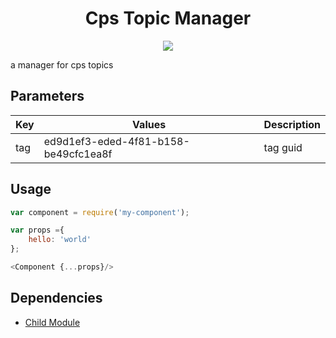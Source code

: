 <h1 align="center">Cps Topic Manager</h1>
<p align="center">
    <a href="https://npm.morph.int.tools.bbc.co.uk/bbc-morph-cps-topic-manager" target="_blank">
        <img src="https://img.shields.io/badge/morph-npm-2C82C9.svg?style=flat-square">
    </a>
</p>

a manager for cps topics

## Parameters

| Key   |      Values      | Description |
|----------|-------------|-------------|
| tag | ed9d1ef3-eded-4f81-b158-be49cfc1ea8f | tag guid |

## Usage

```js
var component = require('my-component');

var props ={
    hello: 'world'
};

<Component {...props}/>
```

## Dependencies

* [Child Module](http://github.com/bbc/morph-cli)
